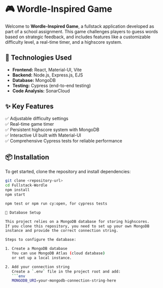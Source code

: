 # 🎮 Wordle-Inspired Game

Welcome to **Wordle-Inspired Game**, a fullstack application developed as part of a school assignment. This game challenges players to guess words based on strategic feedback, and includes features like a customizable difficulty level, a real-time timer, and a highscore system.

## 🚀 Technologies Used

- **Frontend:** React, Material-UI, Vite
- **Backend:** Node.js, Express.js, EJS
- **Database:** MongoDB
- **Testing:** Cypress (end-to-end testing)
- **Code Analysis:** SonarCloud

## ✨ Key Features

✅ Adjustable difficulty settings  
✅ Real-time game timer  
✅ Persistent highscore system with MongoDB  
✅ Interactive UI built with Material-UI  
✅ Comprehensive Cypress tests for reliable performance  

## 📦 Installation

To get started, clone the repository and install dependencies:

```bash
git clone <repository-url>
cd Fullstack-Wordle
npm install
npm start

npm test or npm run cy:open, for cypress tests

🔗 Database Setup

This project relies on a MongoDB database for storing highscores.  
If you clone this repository, you need to set up your own MongoDB
instance and provide the correct connection string.

Steps to configure the database:

1. Create a MongoDB database 
   You can use MongoDB Atlas (cloud database) 
   or set up a local instance.

2. Add your connection string  
   Create a `.env` file in the project root and add:
   ```env
   MONGODB_URI=your-mongodb-connection-string-here

